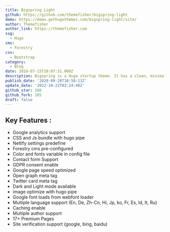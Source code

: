```yaml
---
title: Bigspring Light
github: https://github.com/themefisher/bigspring-light
demo: https://demo.gethugothemes.com/bigspring-light/site/
author: Themefisher
author_link: https://themefisher.com
ssg:
  - Hugo
cms:
  - Forestry
css:
  - Bootstrap
category:
  - Blog
date: 2018-07-15T10:07:51.000Z
description: Bigspring is a Hugo startup theme. It has a clean, minimal, fresh UI.
publish_date: '2020-09-28T10:58:13Z'
update_date: '2022-10-22T03:24:40Z'
github_star: 166
github_fork: 285
draft: false
---
```

## Key Features :

- Google analytics support  
- CSS and Js bundle with hugo pipe  
- Netlify settings predefine  
- Forestry cms pre-configured  
- Color and fonts variable in config file  
- Contact form Support  
- GDPR consent enable  
- Google page speed optimized  
- Open graph meta tag  
- Twitter card meta tag  
- Dark and Light mode available  
- image optimize with hugo pipe  
- Google font loads from webfont loader  
- Multiple language support (En, De, Zh-Cn, Hi, Jp, ko, Fr, Es, Id, It, Ru)  
- Caching enable  
- Multiple author support  
- 17+ Premium Pages  
- Site verification support (google, bing, baidu)
